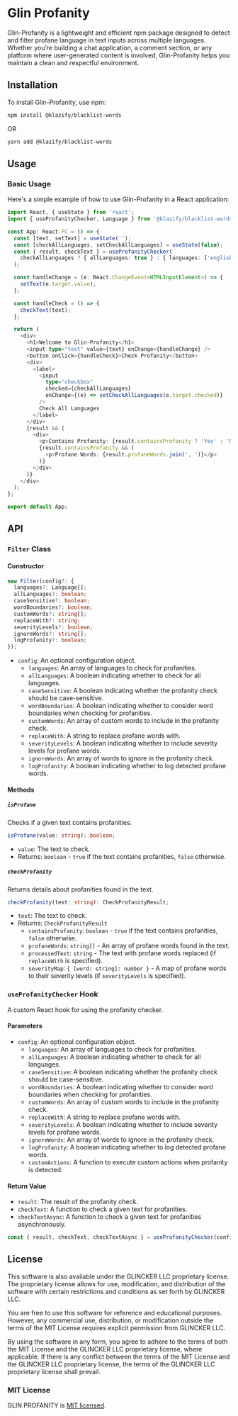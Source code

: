 
# Glin Profanity
Glin-Profanity is a lightweight and efficient npm package designed to detect and filter profane language in text inputs across multiple languages. Whether you’re building a chat application, a comment section, or any platform where user-generated content is involved, Glin-Profanity helps you maintain a clean and respectful environment.

## Installation

To install Glin-Profanity, use npm:

```bash
npm install @klazify/blacklist-words
```
OR

```bash
yarn add @klazify/blacklist-words
```
## Usage

### Basic Usage

Here's a simple example of how to use Glin-Profanity in a React application:

```typescript
import React, { useState } from 'react';
import { useProfanityChecker, Language } from '@klazify/blacklist-words';

const App: React.FC = () => {
  const [text, setText] = useState('');
  const [checkAllLanguages, setCheckAllLanguages] = useState(false);
  const { result, checkText } = useProfanityChecker(
    checkAllLanguages ? { allLanguages: true } : { languages: ['english', 'french'] }
  );

  const handleChange = (e: React.ChangeEvent<HTMLInputElement>) => {
    setText(e.target.value);
  };

  const handleCheck = () => {
    checkText(text);
  };

  return (
    <div>
      <h1>Welcome to Glin-Profanity</h1>
      <input type="text" value={text} onChange={handleChange} />
      <button onClick={handleCheck}>Check Profanity</button>
      <div>
        <label>
          <input
            type="checkbox"
            checked={checkAllLanguages}
            onChange={(e) => setCheckAllLanguages(e.target.checked)}
          />
          Check All Languages
        </label>
      </div>
      {result && (
        <div>
          <p>Contains Profanity: {result.containsProfanity ? 'Yes' : 'No'}</p>
          {result.containsProfanity && (
            <p>Profane Words: {result.profaneWords.join(', ')}</p>
          )}
        </div>
      )}
    </div>
  );
};

export default App;
```

## API

### `Filter` Class

#### Constructor

```typescript
new Filter(config?: { 
  languages?: Language[]; 
  allLanguages?: boolean;
  caseSensitive?: boolean;
  wordBoundaries?: boolean;
  customWords?: string[];
  replaceWith?: string;
  severityLevels?: boolean; 
  ignoreWords?: string[];
  logProfanity?: boolean; 
});
```

- `config`: An optional configuration object.
  - `languages`: An array of languages to check for profanities.
  - `allLanguages`: A boolean indicating whether to check for all languages.
  - `caseSensitive`: A boolean indicating whether the profanity check should be case-sensitive.
  - `wordBoundaries`: A boolean indicating whether to consider word boundaries when checking for profanities.
  - `customWords`: An array of custom words to include in the profanity check.
  - `replaceWith`: A string to replace profane words with.
  - `severityLevels`: A boolean indicating whether to include severity levels for profane words. 
  - `ignoreWords`: An array of words to ignore in the profanity check.
  - `logProfanity`: A boolean indicating whether to log detected profane words. 

#### Methods

##### `isProfane`

Checks if a given text contains profanities.

```typescript
isProfane(value: string): boolean;
```

- `value`: The text to check.
- Returns: `boolean` - `true` if the text contains profanities, `false` otherwise.

##### `checkProfanity`

Returns details about profanities found in the text.

```typescript
checkProfanity(text: string): CheckProfanityResult;
```

- `text`: The text to check.
- Returns: `CheckProfanityResult`
  - `containsProfanity`: `boolean` - `true` if the text contains profanities, `false` otherwise.
  - `profaneWords`: `string[]` - An array of profane words found in the text.
  - `processedText`: `string` - The text with profane words replaced (if `replaceWith` is specified).
  - `severityMap`: `{ [word: string]: number }` - A map of profane words to their severity levels (if `severityLevels` is specified).

### `useProfanityChecker` Hook

A custom React hook for using the profanity checker.

#### Parameters

- `config`: An optional configuration object.
  - `languages`: An array of languages to check for profanities.
  - `allLanguages`: A boolean indicating whether to check for all languages.
  - `caseSensitive`: A boolean indicating whether the profanity check should be case-sensitive.
  - `wordBoundaries`: A boolean indicating whether to consider word boundaries when checking for profanities.
  - `customWords`: An array of custom words to include in the profanity check.
  - `replaceWith`: A string to replace profane words with.
  - `severityLevels`: A boolean indicating whether to include severity levels for profane words. 
  - `ignoreWords`: An array of words to ignore in the profanity check.
  - `logProfanity`: A boolean indicating whether to log detected profane words. 
  - `customActions`: A function to execute custom actions when profanity is detected.

#### Return Value

- `result`: The result of the profanity check.
- `checkText`: A function to check a given text for profanities.
- `checkTextAsync`: A function to check a given text for profanities asynchronously.

```typescript
const { result, checkText, checkTextAsync } = useProfanityChecker(config);
```

## License

This software is also available under the GLINCKER LLC proprietary license. The proprietary license allows for use, modification, and distribution of the software with certain restrictions and conditions as set forth by GLINCKER LLC.

You are free to use this software for reference and educational purposes. However, any commercial use, distribution, or modification outside the terms of the MIT License requires explicit permission from GLINCKER LLC. 

By using the software in any form, you agree to adhere to the terms of both the MIT License and the GLINCKER LLC proprietary license, where applicable. If there is any conflict between the terms of the MIT License and the GLINCKER LLC proprietary license, the terms of the GLINCKER LLC proprietary license shall prevail.

### MIT License

GLIN PROFANITY is [MIT licensed](./LICENSE).
